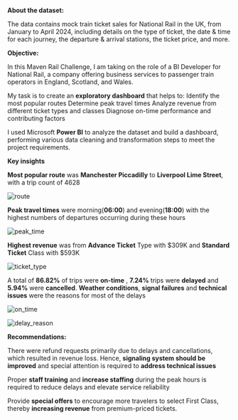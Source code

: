 **About the dataset:**

The data contains mock train ticket sales for National Rail in the UK, from January to April 2024, including details on the type of ticket, the date & time for each journey, the departure & arrival stations, the ticket price, and more.

**Objective:**

In this Maven Rail Challenge, I am taking on the role of a BI Developer for National Rail, a company offering business services to passenger train operators in England, Scotland, and Wales.

My task is to create an **exploratory dashboard** that helps to:
Identify the most popular routes
Determine peak travel times
Analyze revenue from different ticket types and classes
Diagnose on-time performance and contributing factors

I used Microsoft **Power BI** to analyze the dataset and build a dashboard, performing various data cleaning and transformation steps to meet the project requirements.


**Key insights**

**Most popular route** was **Manchester Piccadilly** to **Liverpool Lime Street**, with a trip count of 4628

![route](https://github.com/KamalBanik/Railway_operation_traveler_behavior_analysis/assets/124190570/d34f6bd6-d5f3-413d-b39c-6775a37e924e)


**Peak travel times** were morning(**06:00**) and evening(**18:00**) with the highest numbers of departures occurring during these hours

![peak_time](https://github.com/KamalBanik/Railway_operation_traveler_behavior_analysis/assets/124190570/6a772060-0b9b-4da6-8d3a-78bf24520b10)


**Highest revenue** was from **Advance Ticket** Type with $309K and **Standard Ticket** Class with $593K

![ticket_type](https://github.com/KamalBanik/Railway_operation_traveler_behavior_analysis/assets/124190570/99539cd7-9fe0-4fea-b28a-c6b88bb8ace8)

A total of  **86.82%** of trips were **on-time** , **7.24%** trips were **delayed** and **5.94%** were **cancelled**. **Weather conditions**, **signal failures** and **technical issues** were the reasons for most of the delays

![on_time](https://github.com/KamalBanik/Railway_operation_traveler_behavior_analysis/assets/124190570/5fc69854-091d-4b1c-848e-20aad62ff953)

![delay_reason](https://github.com/KamalBanik/Railway_operation_traveler_behavior_analysis/assets/124190570/511de90d-b904-4bd2-9cee-64548e7ad925)

**Recommendations:**


There were refund requests primarily due to delays and cancellations, which resulted in revenue loss. Hence, **signaling system should be improved** and special attention is required to **address technical issues**


Proper **staff training** and **increase staffing** during the peak hours is required to reduce delays and elevate service reliability


Provide **special offers** to encourage more travelers to select First Class, thereby **increasing revenue** from premium-priced tickets.

